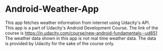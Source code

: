 # Android-Weather-App
This app fetches weather information from internet using Udacity's API.
This app is a part of Udacity's Android Development Course.
The link of the course is https://in.udacity.com/course/new-android-fundamentals--ud851
The weather data shown in this app is not real time weather data. The data is provided by Udacity for the sake of the course only.
